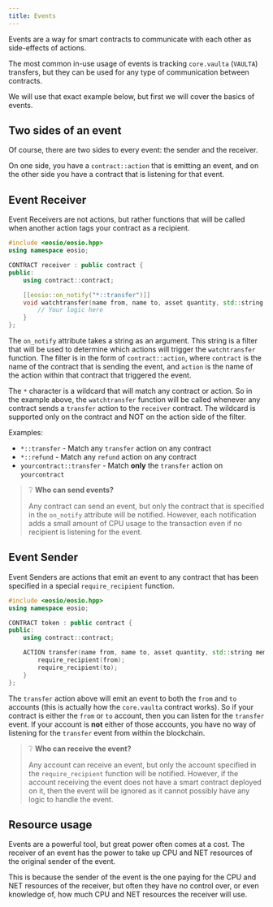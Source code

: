 ```yaml
---
title: Events
---
```


Events are a way for smart contracts to communicate with each other as side-effects of actions.

The most common in-use usage of events is tracking `core.vaulta` (`VAULTA`) transfers, but they can be used for
any type of communication between contracts.

We will use that exact example below, but first we will cover the basics of events.

## Two sides of an event

Of course, there are two sides to every event: the sender and the receiver.

On one side, you have a `contract::action` that is emitting an event, and on the other side you have a contract that is
listening for that event.

## Event Receiver

Event Receivers are not actions, but rather functions that will be called when another action tags your contract
as a recipient. 

```cpp
#include <eosio/eosio.hpp>
using namespace eosio;

CONTRACT receiver : public contract {
public:
    using contract::contract;

    [[eosio::on_notify("*::transfer")]] 
    void watchtransfer(name from, name to, asset quantity, std::string memo) {
        // Your logic here
    }
};
```

The `on_notify` attribute takes a string as an argument. This string is a filter that will be used to determine
which actions will trigger the `watchtransfer` function. The filter is in the form of `contract::action`, where `contract`
is the name of the contract that is sending the event, and `action` is the name of the action within that contract that
triggered the event.

The `*` character is a wildcard that will match any contract or action. So in the example above, the `watchtransfer` function
will be called whenever any contract sends a `transfer` action to the `receiver` contract. 
The wildcard is supported only on the contract and NOT on the action side of the filter.

Examples:
- `*::transfer` - Match any `transfer` action on any contract
- `*::refund` - Match any `refund` action on any contract
- `yourcontract::transfer` - Match **only** the `transfer` action on `yourcontract`

> ❔ **Who can send events?**
> 
> Any contract can send an event, but only the contract that is specified in the `on_notify` attribute
> will be notified. However, each notification adds a small amount of CPU usage to the transaction even if
> no recipient is listening for the event.


## Event Sender

Event Senders are actions that emit an event to any contract that has been specified in a special 
`require_recipient` function.

```cpp
#include <eosio/eosio.hpp>
using namespace eosio;

CONTRACT token : public contract {
public:
    using contract::contract;

    ACTION transfer(name from, name to, asset quantity, std::string memo) {
        require_recipient(from);
        require_recipient(to);
    }
};
```

The `transfer` action above will emit an event to both the `from` and `to` accounts (this is actually how the `core.vaulta` contract works).
So if your contract is either the `from` or `to` account, then you can listen for the `transfer` event. If your account is **not**
either of those accounts, you have no way of listening for the `transfer` event from within the blockchain.


> ❔ **Who can receive the event?**
>
> Any account can receive an event, but only the account specified in the `require_recipient` function
> will be notified. However, if the account receiving the event does not have a smart contract deployed on it, 
> then the event will be ignored as it cannot possibly have any logic to handle the event.

## Resource usage

Events are a powerful tool, but great power often comes at a cost.
The receiver of an event has the power to take up CPU and NET resources of the original sender of the event.

This is because the sender of the event is the one paying for the CPU and NET resources of the receiver, but often 
they have no control over, or even knowledge of, how much CPU and NET resources the receiver will use.



